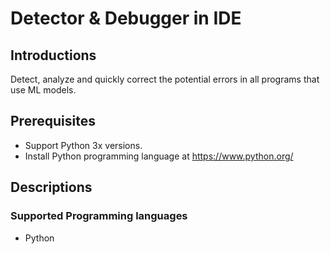 #  Detector & Debugger in IDE

## Introductions
Detect, analyze and quickly correct the potential errors in all programs that use ML models.
## Prerequisites
+ Support Python 3x versions.
+ Install Python programming language at https://www.python.org/
## Descriptions
### Supported Programming languages
+ Python

